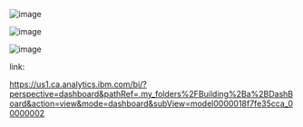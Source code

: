 ![image](https://github.com/cristhianvargasvertiz/Cristhian-Vargas/assets/152247944/cfc8f867-3f1b-48c7-bd9e-c6c23672097b)

![image](https://github.com/cristhianvargasvertiz/Cristhian-Vargas/assets/152247944/28b306f1-929b-40aa-9004-6466a842c5aa)

![image](https://github.com/cristhianvargasvertiz/Cristhian-Vargas/assets/152247944/9105cd8f-a85a-4b74-954e-a37ff472a59c)

link:

https://us1.ca.analytics.ibm.com/bi/?perspective=dashboard&pathRef=.my_folders%2FBuilding%2Ba%2BDashBoard&action=view&mode=dashboard&subView=model0000018f7fe35cca_00000002
